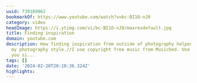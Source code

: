 ```yaml
---
uuid: 739189962
bookmarkOf: https://www.youtube.com/watch?v=bc-BI1O-nJ0
category: video
headImage: https://i.ytimg.com/vi/bc-BI1O-nJ0/maxresdefault.jpg
title: Finding inspiration
domain: youtube.com
description: How finding inspiration from outside of photography helped me create
  my photography style.//I use copyright free music from Musicbed. Use my link when
  you si...
tags: []
date: '2024-02-20T20:10:36.324Z'
highlights:
---
```




